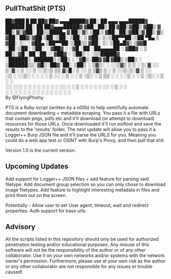 ## PullThatShit (PTS)

██▓███   █    ██  ██▓     ██▓       ▄▄▄█████▓ ██░ ██  ▄▄▄      ▄▄▄█████▓     ██████  ██░ ██  ██▓▄▄▄█████▓
▓██░  ██▒ ██  ▓██▒▓██▒    ▓██▒       ▓  ██▒ ▓▒▓██░ ██▒▒████▄    ▓  ██▒ ▓▒   ▒██    ▒ ▓██░ ██▒▓██▒▓  ██▒ ▓▒
▓██░ ██▓▒▓██  ▒██░▒██░    ▒██░       ▒ ▓██░ ▒░▒██▀▀██░▒██  ▀█▄  ▒ ▓██░ ▒░   ░ ▓██▄   ▒██▀▀██░▒██▒▒ ▓██░ ▒░
▒██▄█▓▒ ▒▓▓█  ░██░▒██░    ▒██░       ░ ▓██▓ ░ ░▓█ ░██ ░██▄▄▄▄██ ░ ▓██▓ ░      ▒   ██▒░▓█ ░██ ░██░░ ▓██▓ ░ 
▒██▒ ░  ░▒▒█████▓ ░██████▒░██████▒     ▒██▒ ░ ░▓█▒░██▓ ▓█   ▓██▒  ▒██▒ ░    ▒██████▒▒░▓█▒░██▓░██░  ▒██▒ ░ 
▒▓▒░ ░  ░░▒▓▒ ▒ ▒ ░ ▒░▓  ░░ ▒░▓  ░     ▒ ░░    ▒ ░░▒░▒ ▒▒   ▓▒█░  ▒ ░░      ▒ ▒▓▒ ▒ ░ ▒ ░░▒░▒░▓    ▒ ░░   
░▒ ░     ░░▒░ ░ ░ ░ ░ ▒  ░░ ░ ▒  ░       ░     ▒ ░▒░ ░  ▒   ▒▒ ░    ░       ░ ░▒  ░ ░ ▒ ░▒░ ░ ▒ ░    ░    
░░        ░░░ ░ ░   ░ ░     ░ ░        ░       ░  ░░ ░  ░   ▒     ░         ░  ░  ░   ░  ░░ ░ ▒ ░  ░      
            ░         ░  ░    ░  ░             ░  ░  ░      ░  ░                  ░   ░  ░  ░ ░           
By @FlyingPhishy

PTS is a Ruby script (written by a n00b) to help semi/fully automate document downloading + metadata scraping. You pass it a file with URLs that contain pngs, pdfs etc and it'll download (or attempt to download) resources for those URLs. Once downloaded it'll run exiftool and save the results to the 'results' folder. The next update will allow you to pass it a Logger++ Burp JSON file and it'll parse the URLS for you. Meaning you could do a web app test or OSINT with Burp's Proxy, and then pull that shit.

Version 1.0 is the current version.

## Upcoming Updates

Add support for Logger++ JSON files + add feature for parsing said filetype.
Add document group selection so you can only chose to download image filetypes.
Add feature to highlight interesting metadata in files and print them out on the screen.

Potentially -
Allow user to set User agent, timeout, wait and redirect properties.
Auth support for base urls.

## Advisory

All the scripts listed in this repository should only be used for authorized penetration testing and/or educational purposes. Any misuse of this software will not be the responsibility of the author or of any other collaborator. Use it on your own networks and/or systems with the network owner's permission. Furthermore, please use at your own risk as the author or any other collaborator are not responsible for any issues or trouble caused!
